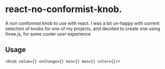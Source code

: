 # react-no-conformist-knob.

A non conformist knob to use with react.
I was a bit un-happy with current selection of knobs for one of my projects, and decided to create
one using three.js, for some cooler user experience

## Usage
```JSX
<Knob value={} onChange={} min={} max={} color={}/>
```
